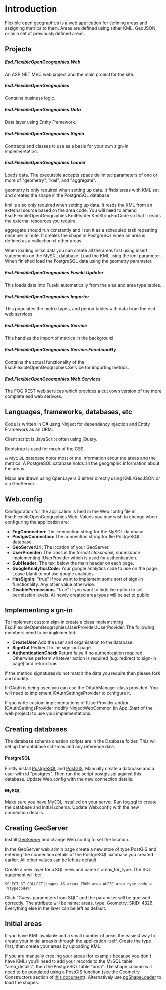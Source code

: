 <h1>Introduction</h1>
<p>Flexible open geographies is a web application for defining areas and assigning metrics to them. Areas are defined using either KML, GeoJSON, or as a set of previously defined areas.<p>

<h2>Projects</h2>
<h5>Esd.FlexibleOpenGeographies.Web</h5>
<p>An ASP.NET MVC web project and the main project for the site.</p>

<h5>Esd.FlexibleOpenGeographies</h5>
<p>Contains business logic.</p>

<h5>Esd.FlexibleOpenGeographies.Data</h5>
<p>Data layer using Entity Framework.</p>

<h5>Esd.FlexibleOpenGeographies.SignIn</h5>
<p>Contracts and classes to use as a basis for your own sign-in implementation.</p>

<h5>Esd.FlexibleOpenGeographies.Loader</h5>
<p>Loads data. The executable accepts space delimited parameters of one or more of "geometry", "kml", and "aggregate".</p>
<p>geometry is only required when setting up data. It finds areas with KML set and creates the shape in the PostgreSQL database</p>
<p>kml is also only required when setting up data. It reads the KML from an external source based on the area code. You will need to amend Esd.FlexibleOpenGeographies.KmlReader.KmlStringForCode so that it reads the external resources you require.</p>
<p>aggregate should run constantly and I run it as a scheduled task repeating once per minute. It creates the shape in PostgreSQL when an area is defined as a collection of other areas.</p>
<p>When loading initial data you can create all the areas first using insert statements on the MySQL database. Load the KML using the kml parameter. When finished load the PostgreSQL data using the geometry parameter.</p>

<h5>Esd.FlexibleOpenGeographies.Fuseki.Updater</h5>
<p>This loads data into Fuseki automatically from the area and area type tables.</p>

<h5>Esd.FlexibleOpenGeographies.Importer</h5>
<p>This populates the metric types, and period tables with data from the esd web services</p>

<h5>Esd.FlexibleOpenGeographies.Service</h5>
<p>This handles the import of metrics in the background</p>

<h5>Esd.FlexibleOpenGeographies.Service.Functionality</h5>
<p>Contains the actual functionality of the Esd.FlexibleOpenGeographies.Service for importing metrics.</p>

<h5>Esd.FlexibleOpenGeographies.Web.Services</h5>
<p>The FOG REST web services which provides a cut down version of the more complete esd web serivces.</p>

<h2>Languages, frameworks, databases, etc</h2>
<p>Code is written in C# using Ninject for dependency injection and Entity Framework as an ORM.</p>
<p>Client script is JavaScript often using jQuery.</p>
<p>Bootstrap is used for much of the CSS.</p>
<p>A MySQL database holds most of the information about the areas and the metrics. A PostgreSQL database holds all the geographic information about the areas.</p>
<p>Maps are drawn using OpenLayers 3 either directly using KML/GeoJSON or via GeoServer.</p>

<h2>Web.config</h2>
<p>Configuration for the application is held in the Web.config file in Esd.FlexibleOpenGeographies.Web. Values you may wish to change when configuring the application are:</p>
<ul>
<li><strong>FogConnection:</strong> The connection string for the MySQL database.</li>
<li><strong>PostgisConnection:</strong> The connection string for the PostgreSQL database.</li>
<li><strong>GeoServerUrl:</strong> The location of your GeoServer.</li>
<li><strong>UserProvider:</strong> The class in the format <em>classname, namespace</em> implementing IUserProvider which is used for authentication.</li>
<li><strong>SubHeader:</strong> The text below the main header on each page.</li>
<li><strong>GoogleAnalyticsCode:</strong> Your google analytics code to use on the page. Leave blank to not use google analytics.</li>
<li><strong>HasSignIn:</strong> "true" if you want to implement some sort of sign-in functionality. Any other value otherwise.</li>
<li><strong>DisablePermissions:</strong> "true" if you want to hide the option to set permission levels. All newly created area types will be set to public.</li>
</ul>

<h2>Implementing sign-in</h2>
<p>To implement custom sign-in create a class implementing Esd.FlexibleOpenGeographies.UserProvider.IUserProvider. The following members need to be implemented:</p>
<ul>
<li><strong>CreateUser</strong> Add the user and organisation to the database.</li>
<li><strong>SignOut</strong> Redirect to the sign-out page.</li>
<li><strong>AuthenticationCheck</strong> Return false if no authentication required. Otherwise perform whatever action is required (e.g. redirect to sign-in page) and return true.</li>
</ul>
<p>If the method signatures do not match the data you require then please fork and modify.</p>
<p>If OAuth is being used you can use the OAuthManager class provided. You will need to implement IOAuthSettingsProvider to configure it.</p>
<p>If you write custom implementations of IUserProvider and/or IOAuthSettingsProvider modify NinjectWebCommon (in App_Start of the web project) to use your implementations.</p>

<h2>Creating databases</h2>
<p>The database schema creation scripts are in the Database folder. This will set up the database schemas and any reference data.</p>
<h4>PostgreSQL</h4>
<p>Firstly install <a href="http://www.postgresql.org/">PostgreSQL</a> and <a href="http://postgis.net/">PostGIS</a>. Manually create a database and a user with id "postgres". Then run the script postgis.sql against this database. Update Web.config with the new connection details.</p>
<h4>MySQL</h4>
<p>Make sure you have <a href="http://www.mysql.com/">MySQL</a> installed on your server. Run fog.sql to create the database and initial schema. Update Web.config with the new connection details.</p>

<h2>Creating GeoServer</h2>
<p>Install <a href="http://geoserver.org/">GeoServer</a> and change Web.config to set the location.</p>
<p>In the GeoServer web admin page create a new store of type PostGIS and entering the connection details of the PostgreSQL database you created earlier. All other values can be left as default.</p>
<p>Create a new layer for a SQL view and name it areas_for_type. The SQL statement will be:</p>

```
SELECT ST_COLLECT(shape) AS areas FROM area WHERE area_type_code = '%typecode%'
```

<p>Click "Guess parameters from SQL" and the parameter will be guessed correctly. The attribute will be name: areas, type: Geometry, SRID: 4326. Everything else in the layer can be left as default.</p>

<h2>Initial areas</h2>
<p>If you have KML available and a small number of areas the easiest way to create your initial areas is through the application itself. Create the type first, then create your areas by uploading KML.</p>
<p>If you are manually creating your areas (for example because you don't have KML) you'll need to add your records to the MySQL table "area_details", then the PostgreSQL table "area". The shape column will need to be populated using a PostGIS function (see the Geometry Constructors section of <a href="http://www.postgis.us/downloads/postgis21_cheatsheet.pdf">this document</a>). Alternatively use <a href="http://suite.opengeo.org/4.1/dataadmin/pgGettingStarted/pgshapeloader.html">pgShapeLoader</a> to load the shapes.</p>
